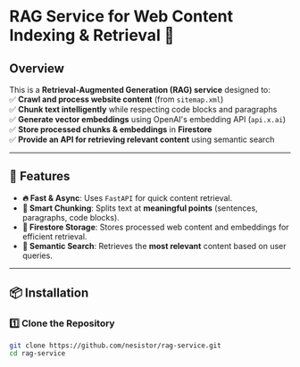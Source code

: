 # **RAG Service for Web Content Indexing & Retrieval** 🚀  

## **Overview**  
This is a **Retrieval-Augmented Generation (RAG) service** designed to:  
✅ **Crawl and process website content** (from `sitemap.xml`)  
✅ **Chunk text intelligently** while respecting code blocks and paragraphs  
✅ **Generate vector embeddings** using OpenAI's embedding API (`api.x.ai`)  
✅ **Store processed chunks & embeddings** in **Firestore**  
✅ **Provide an API for retrieving relevant content** using semantic search  

---

## **📌 Features**  
- **🔥 Fast & Async**: Uses `FastAPI` for quick content retrieval.  
- **🧠 Smart Chunking**: Splits text at **meaningful points** (sentences, paragraphs, code blocks).  
- **📡 Firestore Storage**: Stores processed web content and embeddings for efficient retrieval.  
- **🎯 Semantic Search**: Retrieves the **most relevant** content based on user queries.  

---

## **📦 Installation**  

### **1️⃣ Clone the Repository**  
```bash
git clone https://github.com/nesistor/rag-service.git
cd rag-service
